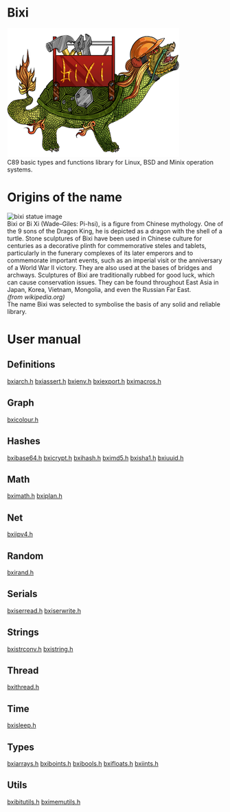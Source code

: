 # Bixi
![Logo](images/logosmall.png)\
C89 basic types and functions library for Linux, BSD and Minix operation systems.

# Origins of the name
![bixi statue image](https://upload.wikimedia.org/wikipedia/commons/thumb/7/72/Minzu-zhengqi-haoran-changcun-Bixi-3565.jpg/220px-Minzu-zhengqi-haoran-changcun-Bixi-3565.jpg "bixi statue")\
Bixi or Bi Xi (Wade–Giles: Pi-hsi), is a figure from Chinese mythology. One of the 9 sons of the Dragon King, he is depicted as a dragon with the shell of a turtle. Stone sculptures of Bixi have been used in Chinese culture for centuries as a decorative plinth for commemorative steles and tablets, particularly in the funerary complexes of its later emperors and to commemorate important events, such as an imperial visit or the anniversary of a World War II victory. They are also used at the bases of bridges and archways. Sculptures of Bixi are traditionally rubbed for good luck, which can cause conservation issues. They can be found throughout East Asia in Japan, Korea, Vietnam, Mongolia, and even the Russian Far East.\
_(from wikipedia.org)_\
The name Bixi was selected to symbolise the basis of any solid and reliable library.

# User manual

## Definitions
[bxiarch.h](/docs/manual/definitions/bxiarch.md)
[bxiassert.h](/docs/manual/definitions/bxiassert.md)
[bxienv.h](/docs/manual/definitions/bxienv.md)
[bxiexport.h](/docs/manual/definitions/bxiexport.md)
[bximacros.h](/docs/manual/definitions/bximacros.md)

## Graph
[bxicolour.h](/docs/manual/graph/bxicolour.md)

## Hashes
[bxibase64.h](/docs/manual/hashes/bxibase64.md)
[bxicrypt.h](/docs/manual/hashes/bxicrypt.md)
[bxihash.h](/docs/manual/hashes/bxihash.md)
[bximd5.h](/docs/manual/hashes/bximd5.md)
[bxisha1.h](/docs/manual/hashes/bxisha1.md)
[bxiuuid.h](/docs/manual/hashes/bxiuuid.md)

## Math
[bximath.h](/docs/manual/math/bximath.md)
[bxiplan.h](/docs/manual/math/bxiplan.md)

## Net
[bxiipv4.h](/docs/manual/net/bxiipv4.md)

## Random
[bxirand.h](/docs/manual/random/bxirand.md)

## Serials
[bxiserread.h](/docs/manual/serials/bxiserread.md)
[bxiserwrite.h](/docs/manual/serials/bxiserwrite.md)

## Strings
[bxistrconv.h](/docs/manual/strings/bxistrconv.md)
[bxistring.h](/docs/manual/strings/bxistring.md)

## Thread
[bxithread.h](/docs/manual/thread/bxithread.md)

## Time
[bxisleep.h](/docs/manual/time/bxisleep.md)

## Types
[bxiarrays.h](/docs/manual/types/bxiarrays.md)
[bxiboints.h](/docs/manual/types/bxiboints.md)
[bxibools.h](/docs/manual/types/bxibools.md)
[bxifloats.h](/docs/manual/types/bxifloats.md)
[bxiints.h](/docs/manual/types/bxiints.md)

## Utils
[bxibitutils.h](/docs/manual/utils/bxibitutils.md)
[bximemutils.h](/docs/manual/utils/bximemutils.md)
